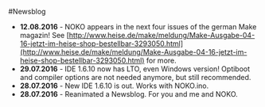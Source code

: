 #Newsblog

* **12.08.2016** - NOKO appears in the next four issues of the german Make magazin! See [http://www.heise.de/make/meldung/Make-Ausgabe-04-16-jetzt-im-heise-shop-bestellbar-3293050.html](http://www.heise.de/make/meldung/Make-Ausgabe-04-16-jetzt-im-heise-shop-bestellbar-3293050.html) for more.  
* **29.07.2016** - IDE 1.6.10 now has LTO, even Windows version! Optiboot and compiler options are not needed anymore, but still recommended.  
* **28.07.2016** - New IDE 1.6.10 is out. Works with NOKO.ino. 
* **28.07.2016** - Reanimated a Newsblog. For you and me and NOKO.  
